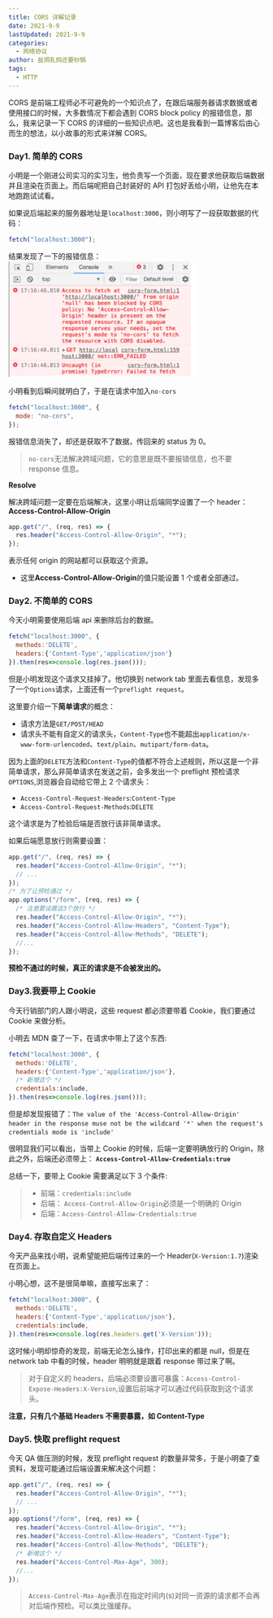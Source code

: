 ```yaml
---
title: CORS 详解记录
date: 2021-9-9
lastUpdated: 2021-9-9
categories:
  - 网络协议
author: 盐焗乳鸽还要砂锅
tags:
  - HTTP
---
```


CORS 是前端工程师必不可避免的一个知识点了，在跟后端服务器请求数据或者使用接口的时候，大多数情况下都会遇到 CORS block policy 的报错信息，那么，我来记录一下 CORS 的详细的一些知识点吧。这也是我看到一篇博客后由心而生的想法，以小故事的形式来详解 CORS。

### Day1. 简单的 CORS

小明是一个刚进公司实习的实习生，他负责写一个页面，现在要求他获取后端数据并且渲染在页面上。而后端呢把自己封装好的 API 打包好丢给小明，让他先在本地跑跑试试看。

如果说后端起来的服务器地址是`localhost:3000`，则小明写了一段获取数据的代码：

```js
fetch("localhost:3000");
```

结果发现了一下的报错信息：
![](../imgs/CORS/CORS_1.png)

小明看到后瞬间就明白了，于是在请求中加入`no-cors`

```js
fetch("localhost:3000", {
  mode: "no-cors",
});
```

报错信息消失了，却还是获取不了数据，传回来的 status 为 0。

> `no-cors`无法解决跨域问题，它的意思是既不要报错信息，也不要 response 信息。

**Resolve**

解决跨域问题一定要在后端解决，这里小明让后端同学设置了一个 header：**Access-Control-Allow-Origin**

```js
app.get("/", (req, res) => {
  res.header("Access-Control-Allow-Origin", "*");
});
```

表示任何 origin 的网站都可以获取这个资源。

- 这里**Access-Control-Allow-Origin**的值只能设置 1 个或者全部通过。

### Day2. 不简单的 CORS

今天小明需要使用后端 api 来删除后台的数据。

```js
fetch("localhost:3000", {
  methods:'DELETE',
  headers:{'Content-Type','application/json'}
}).then(res=>console.log(res.json()));
```

但是小明发现这个请求又挂掉了。他切换到 network tab 里面去看信息，发现多了一个`Options`请求，上面还有一个`preflight request`。

这里要介绍一下**简单请求**的概念：

- 请求方法是`GET/POST/HEAD`
- 请求头不能有自定义的请求头，`Content-Type`也不能超出`application/x-www-form-urlencoded`、`text/plain`、`mutipart/form-data`。

因为上面的`DELETE`方法和`Content-Type`的值都不符合上述规则，所以这是一个非简单请求，那么非简单请求在发送之前，会多发出一个 preflight 预检请求`OPTIONS`,浏览器会自动给它带上 2 个请求头：

- `Access-Control-Request-Headers`:`Content-Type`
- `Access-Control-Request-Methods`:`DELETE`

这个请求是为了检验后端是否放行该非简单请求。

如果后端愿意放行则需要设置：

```js
app.get("/", (req, res) => {
  res.header("Access-Control-Allow-Origin", "*");
  // ...
});
/* 为了让预检通过 */
app.options("/form", (req, res) => {
  /* 注意要设置这3个放行 */
  res.header("Access-Control-Allow-Origin", "*");
  res.header("Access-Control-Allow-Headers", "Content-Type");
  res.header("Access-Control-Allow-Methods", "DELETE");
  //...
});
```

**预检不通过的时候，真正的请求是不会被发出的。**

### Day3.我要带上 Cookie

今天行销部门的人跟小明说，这些 request 都必须要带着 Cookie，我们要通过 Cookie 来做分析。

小明去 MDN 查了一下，在请求中带上了这个东西:

```js
fetch("localhost:3000", {
  methods:'DELETE',
  headers:{'Content-Type','application/json'},
  /* 新增这个 */
  credentials:include,
}).then(res=>console.log(res.json()));
```

但是却发现报错了：`The value of the 'Access-Control-Allow-Origin' header in the response muse not be the wildcard '*' when the request's credentials mode is 'include'`

很明显我们可以看出，当带上 Cookie 的时候，后端一定要明确放行的 Origin，除此之外，后端还必须带上：
**`Access-Control-Allow-Credentials:true`**

总结一下，要带上 Cookie 需要满足以下 3 个条件:

> - 前端：`credentials:include`
> - 后端： `Access-Control-Allow-Origin`必须是一个明确的 Origin
> - 后端：`Access-Control-Allow-Credentials:true`

### Day4. 存取自定义 Headers

今天产品来找小明，说希望能把后端传过来的一个 Header(`X-Version:1.7`)渲染在页面上。

小明心想，这不是很简单嘛，直接写出来了：

```js
fetch("localhost:3000", {
  methods:'DELETE',
  headers:{'Content-Type','application/json'},
  credentials:include,
}).then(res=>console.log(res.headers.get('X-Version')));
```

这时候小明却惊奇的发现，前端无论怎么操作，打印出来的都是 null，但是在 network tab 中看的时候，header 明明就是跟着 response 带过来了啊。

> 对于自定义的 headers，后端必须要设置可暴露：`Access-Control-Expose-Headers:X-Version`,设置后前端才可以通过代码获取到这个请求头。

**注意，只有几个基础 Headers 不需要暴露，如 Content-Type**

### Day5. 快取 preflight request

今天 QA 做压测的时候，发现 preflight request 的数量非常多，于是小明查了查资料，发现可能通过后端设置来解决这个问题：

```js
app.get("/", (req, res) => {
  res.header("Access-Control-Allow-Origin", "*");
  // ...
});
app.options("/form", (req, res) => {
  res.header("Access-Control-Allow-Origin", "*");
  res.header("Access-Control-Allow-Headers", "Content-Type");
  res.header("Access-Control-Allow-Methods", "DELETE");
  /* 新增这个 */
  res.header("Access-Control-Max-Age", 300);
  //...
});
```

> `Access-Control-Max-Age`表示在指定时间内(s)对同一资源的请求都不会再对后端作预检。可以类比强缓存。
